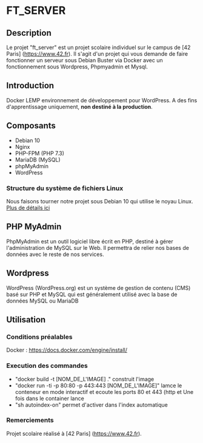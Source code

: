 # FT_SERVER

## Description

Le projet "ft_server" est un projet scolaire individuel sur le campus de [42 Paris] (https://www.42.fr).
Il s'agit d'un projet qui vous demande de faire fonctionner un serveur sous Debian Buster via Docker avec un fonctionnement sous Wordpress, Phpmyadmin et Mysql.

## Introduction

Docker LEMP environnement de développement pour WordPress. A des fins d'apprentissage uniquement, **non destiné à la production**.

## Composants

* Debian 10
* Nginx
* PHP-FPM (PHP 7.3)
* MariaDB (MySQL)
* phpMyAdmin
* WordPress

### Structure du système de fichiers Linux
Nous faisons tourner notre projet sous Debian 10 qui utilise le noyau Linux.
[Plus de détails ici](https://www.howtogeek.com/117435/htg-explains-the-linux-directory-structure-explained/)

## PHP MyAdmin
PhpMyAdmin est un outil logiciel libre écrit en PHP, destiné à gérer l'administration de MySQL sur le Web.
Il permettra de relier nos bases de données avec le reste de nos services.

## Wordpress
WordPress (WordPress.org) est un système de gestion de contenu (CMS) basé sur PHP et MySQL qui est généralement utilisé avec la base de données MySQL ou MariaDB

## Utilisation

### Conditions préalables

Docker : https://docs.docker.com/engine/install/

### Execution des commandes

* "docker build -t [NOM_DE_L'IMAGE] ." construit l'image
* "docker run -ti -p 80:80 -p 443:443 [NOM_DE_L'IMAGE]" lamce le conteneur en mode interactif et ecoute les ports 80 et 443 (http et 
Une fois dans le container lance
* "sh autoindex-on" permet d'activer dans l'index automatique

### Remerciements

Projet scolaire réalisé à [42 Paris] (https://www.42.fr).
